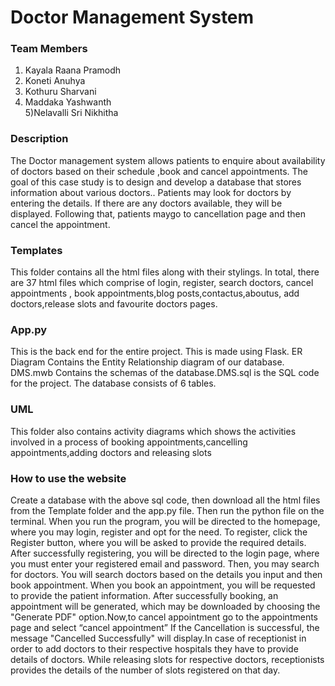 # Doctor Management System
### Team Members
 1) Kayala Raana Pramodh
 2) Koneti Anuhya
 3) Kothuru Sharvani
 4) Maddaka Yashwanth<br> 
 5)Nelavalli Sri Nikhitha
 
  ### Description 
The Doctor management system allows patients to enquire about availability of doctors based on their schedule ,book and cancel appointments. The goal of this case study is to design and develop a database that stores information about various doctors.. Patients may look for doctors by entering the details. If there are any doctors available, they will be displayed. Following that, patients maygo to cancellation page and then cancel the appointment. 

### Templates
 This folder contains all the html files along with their stylings. In total, there are 37 html files which comprise  of login, register, search doctors, cancel appointments , book appointments,blog posts,contactus,aboutus, add doctors,release slots and favourite doctors pages. 
 
### App.py 
This is the back end for the entire project. This is made using Flask. ER Diagram Contains the Entity Relationship diagram of our database. DMS.mwb Contains the schemas of the database.DMS.sql is the SQL code for the project. The database consists of 6 tables.

### UML
This folder also contains activity diagrams which shows the activities involved in a process of booking appointments,cancelling appointments,adding doctors and releasing slots

### How to use the website 
Create a database with the above sql code, then download all the html files from the Template folder and the app.py file. Then run the python file on the terminal. When you run the program, you will be directed to the homepage, where you may login, register and opt for the need. To register, click the Register button, where you will be asked to provide the required details. After successfully registering, you will be directed to the login page, where you must enter your registered email and password. Then, you may search for doctors. You will search doctors based on the details you input and then book appointment. When you book an appointment, you will be requested to provide the patient information. After successfully booking, an appointment will be generated, which may be downloaded by choosing the "Generate PDF" option.Now,to cancel appointment go to the appointments page and select “cancel appointment” If the Cancellation is successful, the message "Cancelled Successfully" will display.In case of receptionist in order to add doctors to their respective hospitals they have to provide details of doctors. While releasing slots for respective doctors, receptionists provides the details of the number of slots registered on that day.







